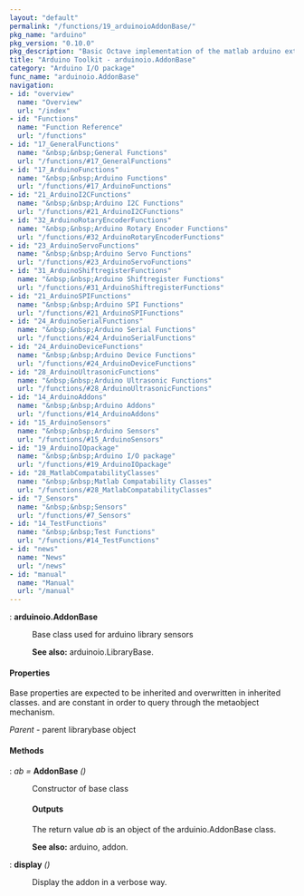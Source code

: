 ```yaml
---
layout: "default"
permalink: "/functions/19_arduinoioAddonBase/"
pkg_name: "arduino"
pkg_version: "0.10.0"
pkg_description: "Basic Octave implementation of the matlab arduino extension,  allowing communication to a programmed arduino board to control its  hardware."
title: "Arduino Toolkit - arduinoio.AddonBase"
category: "Arduino I/O package"
func_name: "arduinoio.AddonBase"
navigation:
- id: "overview"
  name: "Overview"
  url: "/index"
- id: "Functions"
  name: "Function Reference"
  url: "/functions"
- id: "17_GeneralFunctions"
  name: "&nbsp;&nbsp;General Functions"
  url: "/functions/#17_GeneralFunctions"
- id: "17_ArduinoFunctions"
  name: "&nbsp;&nbsp;Arduino Functions"
  url: "/functions/#17_ArduinoFunctions"
- id: "21_ArduinoI2CFunctions"
  name: "&nbsp;&nbsp;Arduino I2C Functions"
  url: "/functions/#21_ArduinoI2CFunctions"
- id: "32_ArduinoRotaryEncoderFunctions"
  name: "&nbsp;&nbsp;Arduino Rotary Encoder Functions"
  url: "/functions/#32_ArduinoRotaryEncoderFunctions"
- id: "23_ArduinoServoFunctions"
  name: "&nbsp;&nbsp;Arduino Servo Functions"
  url: "/functions/#23_ArduinoServoFunctions"
- id: "31_ArduinoShiftregisterFunctions"
  name: "&nbsp;&nbsp;Arduino Shiftregister Functions"
  url: "/functions/#31_ArduinoShiftregisterFunctions"
- id: "21_ArduinoSPIFunctions"
  name: "&nbsp;&nbsp;Arduino SPI Functions"
  url: "/functions/#21_ArduinoSPIFunctions"
- id: "24_ArduinoSerialFunctions"
  name: "&nbsp;&nbsp;Arduino Serial Functions"
  url: "/functions/#24_ArduinoSerialFunctions"
- id: "24_ArduinoDeviceFunctions"
  name: "&nbsp;&nbsp;Arduino Device Functions"
  url: "/functions/#24_ArduinoDeviceFunctions"
- id: "28_ArduinoUltrasonicFunctions"
  name: "&nbsp;&nbsp;Arduino Ultrasonic Functions"
  url: "/functions/#28_ArduinoUltrasonicFunctions"
- id: "14_ArduinoAddons"
  name: "&nbsp;&nbsp;Arduino Addons"
  url: "/functions/#14_ArduinoAddons"
- id: "15_ArduinoSensors"
  name: "&nbsp;&nbsp;Arduino Sensors"
  url: "/functions/#15_ArduinoSensors"
- id: "19_ArduinoIOpackage"
  name: "&nbsp;&nbsp;Arduino I/O package"
  url: "/functions/#19_ArduinoIOpackage"
- id: "28_MatlabCompatabilityClasses"
  name: "&nbsp;&nbsp;Matlab Compatability Classes"
  url: "/functions/#28_MatlabCompatabilityClasses"
- id: "7_Sensors"
  name: "&nbsp;&nbsp;Sensors"
  url: "/functions/#7_Sensors"
- id: "14_TestFunctions"
  name: "&nbsp;&nbsp;Test Functions"
  url: "/functions/#14_TestFunctions"
- id: "news"
  name: "News"
  url: "/news"
- id: "manual"
  name: "Manual"
  url: "/manual"
---
```

<dl class="def">
<dt id="index-arduinoio_002eAddonBase"><span class="category">: </span><span><em></em> <strong>arduinoio.AddonBase</strong><a href='#index-arduinoio_002eAddonBase' class='copiable-anchor'></a></span></dt>
<dd><p>Base class used for arduino library sensors
</p>

<p><strong>See also:</strong> arduinoio.LibraryBase.
 </p></dd></dl>

<span id="Properties"></span><h4 class="subheading">Properties</h4>
<p>Base properties are expected to be inherited and overwritten in inherited classes.
 and are constant in order to query through the metaobject mechanism.
</p>
<p><var>Parent</var> - parent librarybase object
</p>
<span id="Methods"></span><h4 class="subheading">Methods</h4>
<dl class="def">
<dt id="index-AddonBase"><span class="category">: </span><span><em><var>ab</var> =</em> <strong>AddonBase</strong> <em>()</em><a href='#index-AddonBase' class='copiable-anchor'></a></span></dt>
<dd><p>Constructor of base class
</p>
<span id="Outputs"></span><h4 class="subsubheading">Outputs</h4>
<p>The return value <var>ab</var> is an object of the arduinio.AddonBase class.
</p>

<p><strong>See also:</strong> arduino, addon.
 </p></dd></dl>

<dl class="def">
<dt id="index-display"><span class="category">: </span><span><em></em> <strong>display</strong> <em>()</em><a href='#index-display' class='copiable-anchor'></a></span></dt>
<dd><p>Display the addon in a verbose way.
 </p></dd></dl>